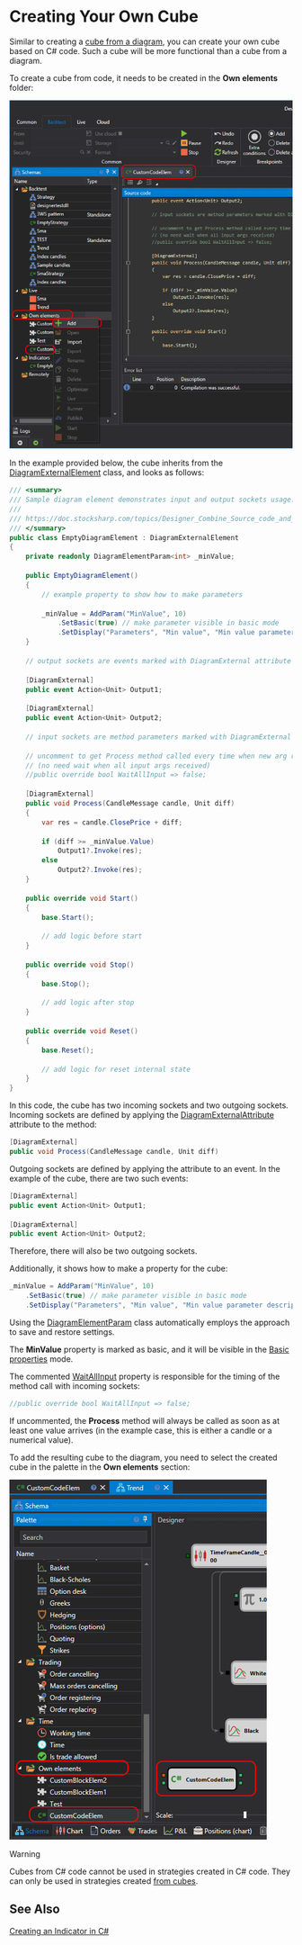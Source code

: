 # Creating Your Own Cube

Similar to creating a [cube from a diagram](Designer_Creating_composite_elements.md), you can create your own cube based on C# code. Such a cube will be more functional than a cube from a diagram.

To create a cube from code, it needs to be created in the **Own elements** folder:

![Designer_Source_Code_Elem_00](../images/Designer_Source_Code_Elem_00.png)

In the example provided below, the cube inherits from the [DiagramExternalElement](xref:StockSharp.Diagram.DiagramExternalElement) class, and looks as follows:

```cs
/// <summary>
/// Sample diagram element demonstrates input and output sockets usage.
/// 
/// https://doc.stocksharp.com/topics/Designer_Combine_Source_code_and_standard_elements.html
/// </summary>
public class EmptyDiagramElement : DiagramExternalElement
{
	private readonly DiagramElementParam<int> _minValue;

	public EmptyDiagramElement()
	{
		// example property to show how to make parameters
	
		_minValue = AddParam("MinValue", 10)
			.SetBasic(true) // make parameter visible in basic mode
			.SetDisplay("Parameters", "Min value", "Min value parameter description", 10);
	}

	// output sockets are events marked with DiagramExternal attribute

	[DiagramExternal]
	public event Action<Unit> Output1;

	[DiagramExternal]
	public event Action<Unit> Output2;

	// input sockets are method parameters marked with DiagramExternal attribute

	// uncomment to get Process method called every time when new arg received
	// (no need wait when all input args received)
	//public override bool WaitAllInput => false;

	[DiagramExternal]
	public void Process(CandleMessage candle, Unit diff)
	{
		var res = candle.ClosePrice + diff;

		if (diff >= _minValue.Value)
			Output1?.Invoke(res);
		else
			Output2?.Invoke(res);
	}

	public override void Start()
	{
		base.Start();

		// add logic before start
	}

	public override void Stop()
	{
		base.Stop();

		// add logic after stop
	}

	public override void Reset()
	{
		base.Reset();

		// add logic for reset internal state
	}
}
```

In this code, the cube has two incoming sockets and two outgoing sockets. Incoming sockets are defined by applying the [DiagramExternalAttribute](xref:StockSharp.Diagram.DiagramExternalAttribute) attribute to the method:

```cs
[DiagramExternal]
public void Process(CandleMessage candle, Unit diff)
```

Outgoing sockets are defined by applying the attribute to an event. In the example of the cube, there are two such events:


```cs
[DiagramExternal]
public event Action<Unit> Output1;

[DiagramExternal]
public event Action<Unit> Output2;
```

Therefore, there will also be two outgoing sockets.

Additionally, it shows how to make a property for the cube:

```cs
_minValue = AddParam("MinValue", 10)
	.SetBasic(true) // make parameter visible in basic mode
	.SetDisplay("Parameters", "Min value", "Min value parameter description", 10);
```

Using the [DiagramElementParam](xref:StockSharp.Diagram.DiagramElementParam`1) class automatically employs the approach to save and restore settings.

The **MinValue** property is marked as basic, and it will be visible in the [Basic properties](Designer_Designer_schemes_strategies_and_component_elements.md) mode.

The commented [WaitAllInput](xref:StockSharp.Diagram.DiagramExternalElement.WaitAllInput) property is responsible for the timing of the method call with incoming sockets:

```cs
//public override bool WaitAllInput => false;
```

If uncommented, the **Process** method will always be called as soon as at least one value arrives (in the example case, this is either a candle or a numerical value).

To add the resulting cube to the diagram, you need to select the created cube in the palette in the **Own elements** section:

![Designer_Source_Code_Elem_01](../images/Designer_Source_Code_Elem_01.png)

> [!WARNING] 
> Cubes from C# code cannot be used in strategies created in C# code. They can only be used in strategies created [from cubes](Designer_Creating_strategy_out_of_blocks.md).

## See Also

[Creating an Indicator in C#](Designer_Creating_indicator_from_source_code.md)